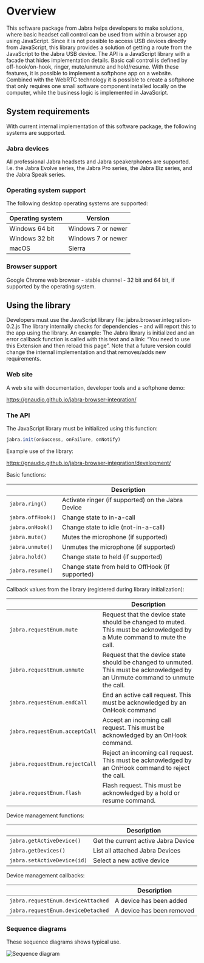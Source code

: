 # Overview
This software package from Jabra helps developers to make solutions, where basic headset call control can be used from within a browser app using JavaScript. Since it is not possible to access USB devices directly from JavaScript, this library provides a solution of getting a route from the JavaScript to the Jabra USB device. The API is a JavaScript library with a facade that hides implementation details. Basic call control is defined by off-hook/on-hook, ringer, mute/unmute and hold/resume. With these features, it is possible to implement a softphone app on a website. Combined with the WebRTC technology it is possible to create a softphone that only requires one small software component installed locally on the computer, while the business logic is implemented in JavaScript.

## System requirements
With current internal implementation of this software package, the following systems are supported. 

### Jabra devices
All professional Jabra headsets and Jabra speakerphones are supported. I.e. the Jabra Evolve series, the Jabra Pro series, the Jabra Biz series, and the Jabra Speak series.

### Operating system support
The following desktop operating systems are supported:

| Operating system  | Version            | 
| ----------------- | ------------------ | 
| Windows 64 bit    | Windows 7 or newer | 
| Windows 32 bit    | Windows 7 or newer | 
| macOS             | Sierra             | 

### Browser support
Google Chrome web browser - stable channel - 32 bit and 64 bit, if supported by the operating system. 

## Using the library 
Developers must use the JavaScript library file: jabra.browser.integration-0.2.js 
The library internally checks for dependencies – and will report this to the app using the library. An example: The Jabra library is initialized and an error callback function is called with this text and a link: “You need to use this Extension and then reload this page”. Note that a future version could change the internal implementation and that removes/adds new requirements. 

### Web site
A web site with documentation, developer tools and a softphone demo: 

https://gnaudio.github.io/jabra-browser-integration/

### The API
The JavaScript library must be initialized using this function: 
```javascript
jabra.init(onSuccess, onFailure, onNotify) 
```
Example use of the library:

https://gnaudio.github.io/jabra-browser-integration/development/

Basic functions: 

|           | Description        | 
| ----------------- |------------------| 
| ` jabra.ring() `    | Activate ringer (if supported) on the Jabra Device  | 
| ` jabra.offHook() `    | Change state to in-a-call   | 
| ` jabra.onHook() `    | Change state to idle (not-in-a-call)  | 
| ` jabra.mute() `    | Mutes the microphone (if supported)   | 
| ` jabra.unmute() `    | Unmutes the microphone (if supported)   | 
| ` jabra.hold() `    | Change state to held (if supported)   | 
| ` jabra.resume() `    | Change state from held to OffHook (if supported)   |

Callback values from the library (registered during library initialization):

|           | Description        | 
| ----------------- |------------------| 
| ` jabra.requestEnum.mute `    | Request that the device state should be changed to muted. This must be acknowledged by a Mute command to mute the call.  | 
| ` jabra.requestEnum.unmute `    | Request that the device state should be changed to unmuted. This must be acknowledged by an Unmute command to unmute the call.    | 
| ` jabra.requestEnum.endCall `    | End an active call request. This must be acknowledged by an OnHook command   | 
| ` jabra.requestEnum.acceptCall `    | Accept an incoming call request. This must be acknowledged by an OnHook command.    | 
| ` jabra.requestEnum.rejectCall `    | Reject an incoming call request. This must be acknowledged by an OnHook command to reject the call.   | 
| ` jabra.requestEnum.flash `    | Flash request. This must be acknowledged by a hold or resume command.    |

Device management functions:

|           | Description        | 
| ----------------- |------------------| 
| ` jabra.getActiveDevice() `    | Get the current active Jabra Device   | 
| ` jabra.getDevices() `    | List all attached Jabra Devices   | 
| ` jabra.setActiveDevice(id) `    | Select a new active device  | 

Device management callbacks: 

|           | Description        | 
| ----------------- |------------------| 
| ` jabra.requestEnum.deviceAttached `    | A device has been added   | 
| ` jabra.requestEnum.deviceDetached `    | A device has been removed    | 

### Sequence diagrams
These sequence diagrams shows typical use.

![Sequence diagram](https://raw.githubusercontent.com/gnaudio/jabra-browser-integration/master/docs/outgoing-call-then-end-call.png)
